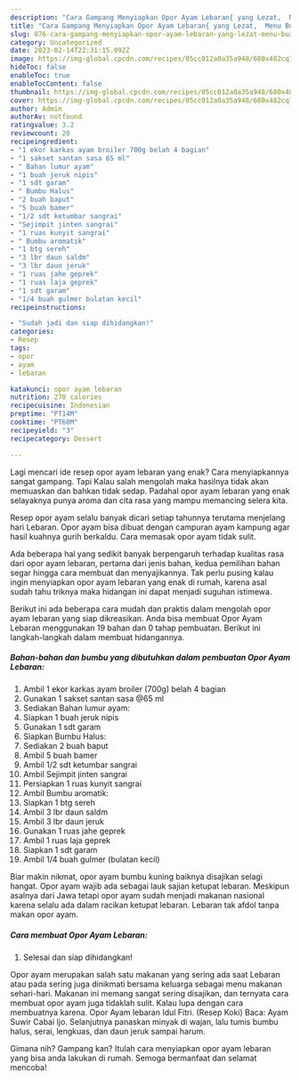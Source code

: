 ```yaml
---
description: "Cara Gampang Menyiapkan Opor Ayam Lebaran{ yang Lezat,  Menu Buat lebaran"
title: "Cara Gampang Menyiapkan Opor Ayam Lebaran{ yang Lezat,  Menu Buat lebaran"
slug: 876-cara-gampang-menyiapkan-opor-ayam-lebaran-yang-lezat-menu-buat-lebaran
category: Uncategorized
date: 2023-02-14T22:31:15.092Z
image: https://img-global.cpcdn.com/recipes/05cc012a0a35a948/680x482cq70/opor-ayam-lebaran-foto-resep-utama.jpg
hideToc: false
enableToc: true
enableTocContent: false
thumbnail: https://img-global.cpcdn.com/recipes/05cc012a0a35a948/680x482cq70/opor-ayam-lebaran-foto-resep-utama.jpg
cover: https://img-global.cpcdn.com/recipes/05cc012a0a35a948/680x482cq70/opor-ayam-lebaran-foto-resep-utama.jpg
author: Admin
authorAv: notfound
ratingvalue: 3.2
reviewcount: 20
recipeingredient:
- "1 ekor karkas ayam broiler 700g belah 4 bagian"
- "1 sakset santan sasa 65 ml"
- " Bahan lumur ayam"
- "1 buah jeruk nipis"
- "1 sdt garam"
- " Bumbu Halus"
- "2 buah baput"
- "5 buah bamer"
- "1/2 sdt ketumbar sangrai"
- "Sejimpit jinten sangrai"
- "1 ruas kunyit sangrai"
- " Bumbu aromatik"
- "1 btg sereh"
- "3 lbr daun saldm"
- "3 lbr daun jeruk"
- "1 ruas jahe geprek"
- "1 ruas laja geprek"
- "1 sdt garam"
- "1/4 buah gulmer bulatan kecil"
recipeinstructions:

- "Sudah jadi dan siap dihidangkan!"
categories:
- Resep
tags:
- opor
- ayam
- lebaran

katakunci: opor ayam lebaran 
nutrition: 270 calories
recipecuisine: Indonesian
preptime: "PT14M"
cooktime: "PT60M"
recipeyield: "3"
recipecategory: Dessert

---
```



Lagi mencari ide resep opor ayam lebaran yang enak? Cara menyiapkannya sangat gampang. Tapi Kalau salah mengolah maka hasilnya tidak akan memuaskan dan bahkan tidak sedap. Padahal opor ayam lebaran yang enak selayaknya punya aroma dan cita rasa yang mampu memancing selera kita.


Resep opor ayam selalu banyak dicari setiap tahunnya terutama menjelang hari Lebaran. Opor ayam bisa dibuat dengan campuran ayam kampung agar hasil kuahnya gurih berkaldu. Cara memasak opor ayam tidak sulit.

Ada beberapa hal yang sedikit banyak berpengaruh terhadap kualitas rasa dari opor ayam lebaran, pertama dari jenis bahan, kedua pemilihan bahan segar hingga cara membuat dan menyajikannya. Tak perlu pusing kalau ingin menyiapkan opor ayam lebaran yang enak di rumah, karena asal sudah tahu triknya maka hidangan ini dapat menjadi suguhan istimewa.


Berikut ini ada beberapa cara mudah dan praktis dalam mengolah opor ayam lebaran yang siap dikreasikan. Anda bisa membuat Opor Ayam Lebaran menggunakan 19 bahan dan 0 tahap pembuatan. Berikut ini langkah-langkah dalam membuat hidangannya.

<!--inarticleads1-->

##### Bahan-bahan dan bumbu yang dibutuhkan dalam pembuatan Opor Ayam Lebaran:

1. Ambil 1 ekor karkas ayam broiler (700g) belah 4 bagian
1. Gunakan 1 sakset santan sasa @65 ml
1. Sediakan  Bahan lumur ayam:
1. Siapkan 1 buah jeruk nipis
1. Gunakan 1 sdt garam
1. Siapkan  Bumbu Halus:
1. Sediakan 2 buah baput
1. Ambil 5 buah bamer
1. Ambil 1/2 sdt ketumbar sangrai
1. Ambil Sejimpit jinten sangrai
1. Persiapkan 1 ruas kunyit sangrai
1. Ambil  Bumbu aromatik:
1. Siapkan 1 btg sereh
1. Ambil 3 lbr daun saldm
1. Ambil 3 lbr daun jeruk
1. Gunakan 1 ruas jahe geprek
1. Ambil 1 ruas laja geprek
1. Siapkan 1 sdt garam
1. Ambil 1/4 buah gulmer (bulatan kecil)


Biar makin nikmat, opor ayam bumbu kuning baiknya disajikan selagi hangat. Opor ayam wajib ada sebagai lauk sajian ketupat lebaran. Meskipun asalnya dari Jawa tetapi opor ayam sudah menjadi makanan nasional karena selalu ada dalam racikan ketupat lebaran. Lebaran tak afdol tanpa makan opor ayam. 

<!--inarticleads2-->

##### Cara membuat Opor Ayam Lebaran:


1. Selesai dan siap dihidangkan!

Opor ayam merupakan salah satu makanan yang sering ada saat Lebaran atau pada sering juga dinikmati bersama keluarga sebagai menu makanan sehari-hari. Makanan ini memang sangat sering disajikan, dan ternyata cara membuat opor ayam juga tidaklah sulit. Kalau lupa dengan cara membuatnya karena. Opor Ayam lebaran Idul Fitri. (Resep Koki) Baca: Ayam Suwir Cabai Ijo. Selanjutnya panaskan minyak di wajan, lalu tumis bumbu halus, serai, lengkuas, dan daun jeruk sampai harum. 

Gimana nih? Gampang kan? Itulah cara menyiapkan opor ayam lebaran yang bisa anda lakukan di rumah. Semoga bermanfaat dan selamat mencoba!
